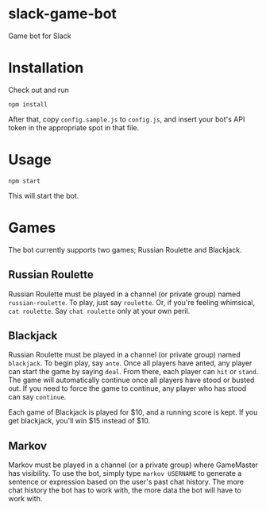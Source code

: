 # slack-game-bot
Game bot for Slack

# Installation

Check out and run

`npm install`

After that, copy `config.sample.js` to `config.js`, and insert your bot's API token in the appropriate spot in that file.

# Usage

`npm start`

This will start the bot.

# Games

The bot currently supports two games; Russian Roulette and Blackjack.

## Russian Roulette

Russian Roulette must be played in a channel (or private group) named `russian-roulette`. To play, just say `roulette`. Or, if you're feeling whimsical, `cat roulette`. Say `chat roulette` only at your own peril.

## Blackjack

Russian Roulette must be played in a channel (or private group) named `blackjack`. To begin play, say `ante`. Once all players have anted, any player can start the game by saying `deal`. From there, each player can `hit` or `stand`. The game will automatically continue once all players have stood or busted out. If you need to force the game to continue, any player who has stood can say `continue`.

Each game of Blackjack is played for $10, and a running score is kept. If you get blackjack, you'll win $15 instead of $10.

## Markov

Markov must be played in a channel (or a private group) where GameMaster has visibility.  To use the bot, simply type `markov USERNAME` to generate a sentence or expression based on the user's past chat history.  The more chat history the bot has to work with, the more data the bot will have to work with.
